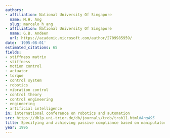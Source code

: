 ```yaml
---
authors:
- affiliation: National University Of Singapore
  name: M.H. Ang
  slug: marcelo_h_ang
- affiliation: National University Of Singapore
  name: G.B. Andeen
  url: https://academic.microsoft.com/author/2709985959/
date: '1995-08-01'
estimated_citations: 65
fields:
- stiffness matrix
- stiffness
- motion control
- actuator
- torque
- control system
- robotics
- vibration control
- control theory
- control engineering
- engineering
- artificial intelligence
in: international conference on robotics and automation
src: https://dblp.uni-trier.de/db/journals/trob/trob11.html#AngA95
title: Specifying and achieving passive compliance based on manipulator structure
year: 1995
---
```

